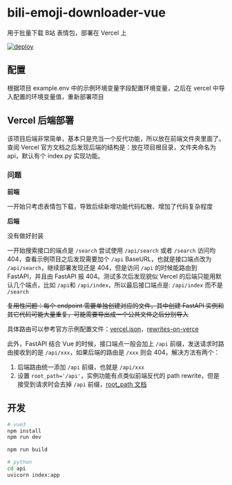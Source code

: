 # bili-emoji-downloader-vue

用于批量下载 B站 表情包，部署在 Vercel 上

[![deploy](https://camo.githubusercontent.com/0d115430c1db17132964386282927e5e313543c7d868fc06bc9a7c65d7ec974e/68747470733a2f2f76657263656c2e636f6d2f627574746f6e)](https://vercel.com/new/git/external?repository-url=https://github.com/magicFeirl/bili-emoji-downloader-vue)

## 配置

根据项目 example.env 中的示例环境变量字段配置环境变量，之后在 vercel 中导入配置的环境变量值，重新部署项目

## Vercel 后端部署

该项目后端非常简单，基本只是充当一个反代功能，所以放在前端文件夹里面了。查阅 Vercel 官方文档之后发现后端的结构是：放在项目根目录，文件夹命名为 api，默认有个 index.py 实现功能。

### 问题


**前端**

一开始只考虑表情包下载，导致后续新增功能代码松散、增加了代码复杂程度

**后端**

没有做好封装

一开始搜索接口的端点是 `/search` 尝试使用 `/api/search` 或者 `/search` 访问均 404，查看示例项目之后发现需要加个 `/api` BaseURL，也就是接口端点改为 `/api/search`，继续部署发现还是 404，但是访问 `/api` 的时候能路由到 FastAPI，并且由 FastAPI 报 404。测试多次后发现貌似 Vercel 的后端只能用默认几个端点，比如 `/api`和 `/api/index`，所以最后接口端点是: `/api/index` 而不是 `/search`

~~复用性问题：每个 endpoint 需要单独创建对应的文件，其中创建 FastAPI 实例和其它代码可能大量重复，可能需要导出成一个公共文件之后分别导入~~

具体路由可以参考官方示例配置文件：[vercel.json](https://github.com/vercel/examples/blob/main/python/flask2/vercel.json)，[rewrites-on-verce](https://vercel.com/docs/edge-network/rewrites#rewrites-on-vercel)

此外，FastAPI 结合 Vue 的时候，接口端点一般会加上 `/api` 前缀，发送请求时路由接收到的是 `/api/xxx`，如果后端的路由是 `/xxx` 则会 404，解决方法有两个：
1. 后端路由统一添加 `/api` 前缀，也就是 `/api/xxx`
2. 设置 `root_path='/api'`，实例功能有点类似前端反代的 path rewrite，但是接受到请求时会去掉 `/api` 前缀，[root_path 文档](https://fastapi.tiangolo.com/advanced/behind-a-proxy/?h=root_#providing-the-root_path)



## 开发
```sh
# vue3
npm install
npm run dev

npm run build

# python
cd api
uvicorn index:app
```